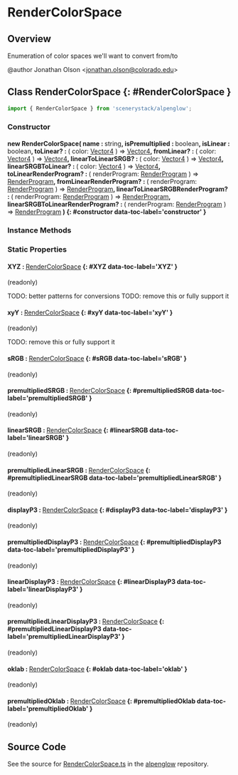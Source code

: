 # RenderColorSpace

## Overview

Enumeration of color spaces we'll want to convert from/to

@author Jonathan Olson &lt;jonathan.olson@colorado.edu&gt;

## Class RenderColorSpace {: #RenderColorSpace }


```js
import { RenderColorSpace } from 'scenerystack/alpenglow';
```
### Constructor

#### new RenderColorSpace( name : <span style="font-weight: 400;"><span style="color: hsla(calc(var(--md-hue) + 180deg),80%,40%,1);">string</span></span>, isPremultiplied : <span style="font-weight: 400;"><span style="color: hsla(calc(var(--md-hue) + 180deg),80%,40%,1);">boolean</span></span>, isLinear : <span style="font-weight: 400;"><span style="color: hsla(calc(var(--md-hue) + 180deg),80%,40%,1);">boolean</span></span>, toLinear? : <span style="font-weight: 400;">( color: [Vector4](../dot/Vector4.md) ) =&gt; [Vector4](../dot/Vector4.md)</span>, fromLinear? : <span style="font-weight: 400;">( color: [Vector4](../dot/Vector4.md) ) =&gt; [Vector4](../dot/Vector4.md)</span>, linearToLinearSRGB? : <span style="font-weight: 400;">( color: [Vector4](../dot/Vector4.md) ) =&gt; [Vector4](../dot/Vector4.md)</span>, linearSRGBToLinear? : <span style="font-weight: 400;">( color: [Vector4](../dot/Vector4.md) ) =&gt; [Vector4](../dot/Vector4.md)</span>, toLinearRenderProgram? : <span style="font-weight: 400;">( renderProgram: [RenderProgram](../alpenglow/RenderProgram.md) ) =&gt; [RenderProgram](../alpenglow/RenderProgram.md)</span>, fromLinearRenderProgram? : <span style="font-weight: 400;">( renderProgram: [RenderProgram](../alpenglow/RenderProgram.md) ) =&gt; [RenderProgram](../alpenglow/RenderProgram.md)</span>, linearToLinearSRGBRenderProgram? : <span style="font-weight: 400;">( renderProgram: [RenderProgram](../alpenglow/RenderProgram.md) ) =&gt; [RenderProgram](../alpenglow/RenderProgram.md)</span>, linearSRGBToLinearRenderProgram? : <span style="font-weight: 400;">( renderProgram: [RenderProgram](../alpenglow/RenderProgram.md) ) =&gt; [RenderProgram](../alpenglow/RenderProgram.md)</span> ) {: #constructor data-toc-label='constructor' }

### Instance Methods



### Static Properties

#### XYZ : <span style="font-weight: 400;">[RenderColorSpace](../alpenglow/RenderColorSpace.md)</span> {: #XYZ data-toc-label='XYZ' }

(readonly)

TODO: better patterns for conversions
TODO: remove this or fully support it

#### xyY : <span style="font-weight: 400;">[RenderColorSpace](../alpenglow/RenderColorSpace.md)</span> {: #xyY data-toc-label='xyY' }

(readonly)

TODO: remove this or fully support it

#### sRGB : <span style="font-weight: 400;">[RenderColorSpace](../alpenglow/RenderColorSpace.md)</span> {: #sRGB data-toc-label='sRGB' }

(readonly)

#### premultipliedSRGB : <span style="font-weight: 400;">[RenderColorSpace](../alpenglow/RenderColorSpace.md)</span> {: #premultipliedSRGB data-toc-label='premultipliedSRGB' }

(readonly)

#### linearSRGB : <span style="font-weight: 400;">[RenderColorSpace](../alpenglow/RenderColorSpace.md)</span> {: #linearSRGB data-toc-label='linearSRGB' }

(readonly)

#### premultipliedLinearSRGB : <span style="font-weight: 400;">[RenderColorSpace](../alpenglow/RenderColorSpace.md)</span> {: #premultipliedLinearSRGB data-toc-label='premultipliedLinearSRGB' }

(readonly)

#### displayP3 : <span style="font-weight: 400;">[RenderColorSpace](../alpenglow/RenderColorSpace.md)</span> {: #displayP3 data-toc-label='displayP3' }

(readonly)

#### premultipliedDisplayP3 : <span style="font-weight: 400;">[RenderColorSpace](../alpenglow/RenderColorSpace.md)</span> {: #premultipliedDisplayP3 data-toc-label='premultipliedDisplayP3' }

(readonly)

#### linearDisplayP3 : <span style="font-weight: 400;">[RenderColorSpace](../alpenglow/RenderColorSpace.md)</span> {: #linearDisplayP3 data-toc-label='linearDisplayP3' }

(readonly)

#### premultipliedLinearDisplayP3 : <span style="font-weight: 400;">[RenderColorSpace](../alpenglow/RenderColorSpace.md)</span> {: #premultipliedLinearDisplayP3 data-toc-label='premultipliedLinearDisplayP3' }

(readonly)

#### oklab : <span style="font-weight: 400;">[RenderColorSpace](../alpenglow/RenderColorSpace.md)</span> {: #oklab data-toc-label='oklab' }

(readonly)

#### premultipliedOklab : <span style="font-weight: 400;">[RenderColorSpace](../alpenglow/RenderColorSpace.md)</span> {: #premultipliedOklab data-toc-label='premultipliedOklab' }

(readonly)



## Source Code

See the source for [RenderColorSpace.ts](https://github.com/phetsims/alpenglow/blob/main/js/render-program/RenderColorSpace.ts) in the [alpenglow](https://github.com/phetsims/alpenglow) repository.
